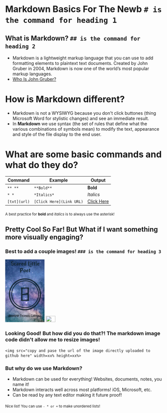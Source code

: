 # Markdown Basics For The Newb `# is the command for heading 1`

## What is Markdown? `## is the command for heading 2`
   - Markdown is a lightweight markup language that you can use to add formatting elements to plaintext text documents. 
   Created by John Gruber in 2004, Markdown is now one of the world’s most popular markup languages.
   - [Who Is John Gruber?](https://daringfireball.net/projects/markdown/)

# How is Markdown different?
  - Markdown is not a WYSIWYG because you don't click buttones (thing Microsoft Word for stylistic changes) and see an 
  immediate result.
  - In **Markdown** we use syntax (the set of rules that define what the various combinations of symbols mean) to 
  modify the text, appearance and style of the file display to the end user.
  
# What are some basic commands and what do they do?
  
|  **Command**  |  **Example**  |  **Output**  |
| ------- | ------- | ------ |
| `** **` | `**Bold**`  | **Bold** |
| `* *`    | `*Italics*` | *Italics* |
| ` [txt](url) `  | `[Click Here](Link URL)` |  [Click Here](https://iamandrewcarroll.github.io/reading-notes/)  |
<sub>A best practice for **bold** and *italics* is to always use the asterisk!</sub>
  
## Pretty Cool So Far!  But What if I want something more visually engaging?

### Best to add a couple images! `### is the command for heading 3`
  
<img src="https://github.com/iAmAndrewCarroll/reading-notes/blob/main/3E1CB7AB-E6FB-4148-A0BB-075760EEBC43.PNG" width=25% height=25%>

<img src="https://github.com/iAmAndrewCarroll/reading-notes/blob/main/4901FE86-F0C2-4AE7-B884-4B7596351F95.png" width=25% height=25%>
  
### Looking Good!  But how did you do that?!  The markdown image code didn't allow me to resize images!
```
<img src="copy and pase the url of the image directly uploaded to github here" width=xx% height=xx%>
```
  
### But why do we use Markdown?
- Markdown can be used for everything! Websites, documents, notes, you name it!
- Markdown interacts well across most platforms! iOS, Microsoft, etc.
- Can be read by any text editor making it future proof!
  
<sub>Nice list! You can use `- * or +` to make unordered lists!
      
      

  
  
  
